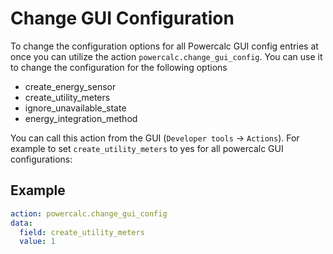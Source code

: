 # Change GUI Configuration

To change the configuration options for all Powercalc GUI config entries at once you can utilize the action `powercalc.change_gui_config`.
You can use it to change the configuration for the following options

- create_energy_sensor
- create_utility_meters
- ignore_unavailable_state
- energy_integration_method

You can call this action from the GUI (`Developer tools` -> `Actions`).
For example to set `create_utility_meters` to yes for all powercalc GUI configurations:

## Example

```yaml
action: powercalc.change_gui_config
data:
  field: create_utility_meters
  value: 1
```
